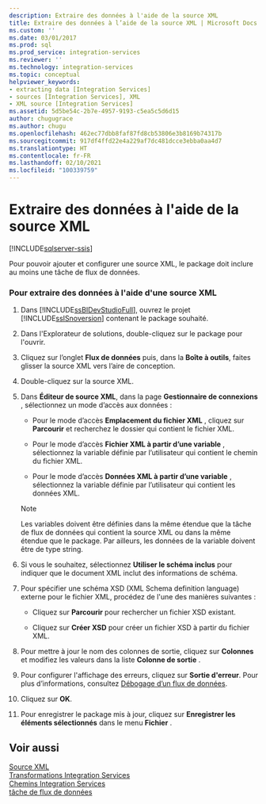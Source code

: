 ```yaml
---
description: Extraire des données à l'aide de la source XML
title: Extraire des données à l’aide de la source XML | Microsoft Docs
ms.custom: ''
ms.date: 03/01/2017
ms.prod: sql
ms.prod_service: integration-services
ms.reviewer: ''
ms.technology: integration-services
ms.topic: conceptual
helpviewer_keywords:
- extracting data [Integration Services]
- sources [Integration Services], XML
- XML source [Integration Services]
ms.assetid: 5d5be54c-2b7e-4957-9193-c5ea5c5d6d15
author: chugugrace
ms.author: chugu
ms.openlocfilehash: 462ec77dbb8faf87fd8cb53806e3b8169b74317b
ms.sourcegitcommit: 917df4ffd22e4a229af7dc481dcce3ebba0aa4d7
ms.translationtype: HT
ms.contentlocale: fr-FR
ms.lasthandoff: 02/10/2021
ms.locfileid: "100339759"
---
```

# <a name="extract-data-by-using-the-xml-source"></a>Extraire des données à l'aide de la source XML

[!INCLUDE[sqlserver-ssis](../../includes/applies-to-version/sqlserver-ssis.md)]


  Pour pouvoir ajouter et configurer une source XML, le package doit inclure au moins une tâche de flux de données.  
  
### <a name="to-extract-data-using-an-xml-source"></a>Pour extraire des données à l'aide d'une source XML  
  
1.  Dans [!INCLUDE[ssBIDevStudioFull](../../includes/ssbidevstudiofull-md.md)], ouvrez le projet [!INCLUDE[ssISnoversion](../../includes/ssisnoversion-md.md)] contenant le package souhaité.  
  
2.  Dans l'Explorateur de solutions, double-cliquez sur le package pour l'ouvrir.  
  
3.  Cliquez sur l’onglet **Flux de données** puis, dans la **Boîte à outils**, faites glisser la source XML vers l’aire de conception.  
  
4.  Double-cliquez sur la source XML.  
  
5.  Dans **Éditeur de source XML**, dans la page **Gestionnaire de connexions** , sélectionnez un mode d’accès aux données :  
  
    -   Pour le mode d’accès **Emplacement du fichier XML** , cliquez sur **Parcourir** et recherchez le dossier qui contient le fichier XML.  
  
    -   Pour le mode d’accès **Fichier XML à partir d’une variable** , sélectionnez la variable définie par l’utilisateur qui contient le chemin du fichier XML.  
  
    -   Pour le mode d’accès **Données XML à partir d’une variable** , sélectionnez la variable définie par l’utilisateur qui contient les données XML.  
  
    > [!NOTE]  
    >  Les variables doivent être définies dans la même étendue que la tâche de flux de données qui contient la source XML ou dans la même étendue que le package. Par ailleurs, les données de la variable doivent être de type string.  
  
6.  Si vous le souhaitez, sélectionnez **Utiliser le schéma inclus** pour indiquer que le document XML inclut des informations de schéma.  
  
7.  Pour spécifier une schéma XSD (XML Schema definition language) externe pour le fichier XML, procédez de l'une des manières suivantes :  
  
    -   Cliquez sur **Parcourir** pour rechercher un fichier XSD existant.  
  
    -   Cliquez sur **Créer XSD** pour créer un fichier XSD à partir du fichier XML.  
  
8.  Pour mettre à jour le nom des colonnes de sortie, cliquez sur **Colonnes** et modifiez les valeurs dans la liste **Colonne de sortie** .  
  
9. Pour configurer l'affichage des erreurs, cliquez sur **Sortie d'erreur**. Pour plus d’informations, consultez [Débogage d’un flux de données](../../integration-services/troubleshooting/debugging-data-flow.md).  
  
10. Cliquez sur **OK**.  
  
11. Pour enregistrer le package mis à jour, cliquez sur **Enregistrer les éléments sélectionnés** dans le menu **Fichier** .  
  
## <a name="see-also"></a>Voir aussi  
 [Source XML](../../integration-services/data-flow/xml-source.md)   
 [Transformations Integration Services](../../integration-services/data-flow/transformations/integration-services-transformations.md)   
 [Chemins Integration Services](../../integration-services/data-flow/integration-services-paths.md)   
 [tâche de flux de données](../../integration-services/control-flow/data-flow-task.md)  
  
  
